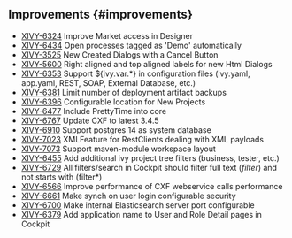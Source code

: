## Improvements {#improvements}

* [XIVY-6324](https://axonivy.atlassian.net/browse/XIVY-6324) Improve Market access in Designer 
* [XIVY-6434](https://axonivy.atlassian.net/browse/XIVY-6434) Open processes tagged as 'Demo' automatically 
* [XIVY-3525](https://axonivy.atlassian.net/browse/XIVY-3525) New Created Dialogs with a Cancel Button  
* [XIVY-5600](https://axonivy.atlassian.net/browse/XIVY-5600) Right aligned and top aligned labels for new Html Dialogs 
* [XIVY-6353](https://axonivy.atlassian.net/browse/XIVY-6353) Support ${ivy.var.*} in configuration files (ivy.yaml, app.yaml, REST, SOAP, External Database, etc.) 
* [XIVY-6381](https://axonivy.atlassian.net/browse/XIVY-6381) Limit number of deployment artifact backups 
* [XIVY-6396](https://axonivy.atlassian.net/browse/XIVY-6396) Configurable location for New Projects 
* [XIVY-6477](https://axonivy.atlassian.net/browse/XIVY-6477) Include PrettyTime into core 
* [XIVY-6767](https://axonivy.atlassian.net/browse/XIVY-6767) Update CXF to latest 3.4.5 
* [XIVY-6910](https://axonivy.atlassian.net/browse/XIVY-6910) Support postgres 14 as system database 
* [XIVY-7023](https://axonivy.atlassian.net/browse/XIVY-7023) XMLFeature for RestClients dealing with XML payloads 
* [XIVY-7073](https://axonivy.atlassian.net/browse/XIVY-7073) Support maven-module workspace layout 
* [XIVY-6455](https://axonivy.atlassian.net/browse/XIVY-6455) Add additional ivy project tree filters (business, tester, etc.) 
* [XIVY-6729](https://axonivy.atlassian.net/browse/XIVY-6729) All filters/search in Cockpit should filter full text (*filter*) and not starts with (filter*) 
* [XIVY-6566](https://axonivy.atlassian.net/browse/XIVY-6566) Improve performance of CXF webservice calls <span class="badge badge-pill badge-success">performance</span>
* [XIVY-6661](https://axonivy.atlassian.net/browse/XIVY-6661) Make synch on user login configurable <span class="badge badge-pill badge-success">security</span>
* [XIVY-6700](https://axonivy.atlassian.net/browse/XIVY-6700) Make internal Elasticsearch server port configurable 
* [XIVY-6379](https://axonivy.atlassian.net/browse/XIVY-6379) Add application name to User and Role Detail pages in Cockpit 
